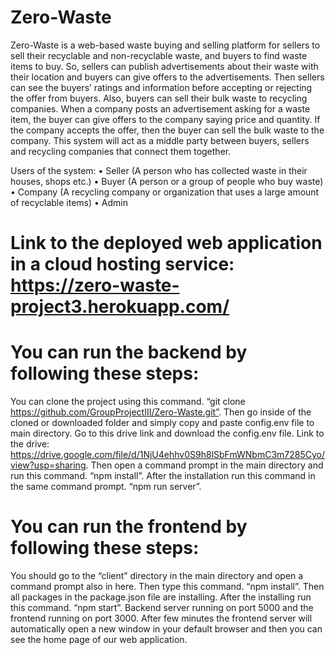 # Zero-Waste
Zero-Waste is a web-based waste buying and selling platform for sellers to sell their recyclable and non-recyclable waste, and buyers to find waste items to buy. So, sellers can publish advertisements about their waste with their location and buyers can give offers to the advertisements. Then sellers can see the buyers’ ratings and information before accepting or rejecting the offer from buyers. Also, buyers can sell their bulk waste to recycling companies. When a company posts an advertisement asking for a waste item, the buyer can give offers to the company saying price and quantity. If the company accepts the offer, then the buyer can sell the bulk waste to the company. This system will act as a middle party between buyers, sellers and recycling companies that connect them together.

Users of the system:
• Seller (A person who has collected waste in their houses, shops etc.)
• Buyer (A person or a group of people who buy waste)
• Company (A recycling company or organization that uses a large amount of recyclable items)
• Admin

#  Link to the deployed web application in a cloud hosting service: https://zero-waste-project3.herokuapp.com/

# You can run the backend by following these steps:
You can clone the project using this command. “git clone https://github.com/GroupProjectIII/Zero-Waste.git”.
Then go inside of the cloned or downloaded folder and simply copy and paste config.env file to main directory.
Go to this drive link and download the config.env file. Link to the drive: https://drive.google.com/file/d/1NjU4ehhv0S9h8lSbFmWNbmC3m7285Cyo/view?usp=sharing.
Then open a command prompt in the main directory and run this command. “npm install”.
After the installation run this command in the same command prompt. “npm run server”.

# You can run the frontend by following these steps:
You should go to the “client” directory in the main directory and open a command prompt also in here.
Then type this command. “npm install”. Then all packages in the package.json file are installing. After the installing run this command. “npm start”.
Backend server running on port 5000 and the frontend running on port 3000.
After few minutes the frontend server will automatically open a new window in your default browser and then you can see the home page of our web application.
